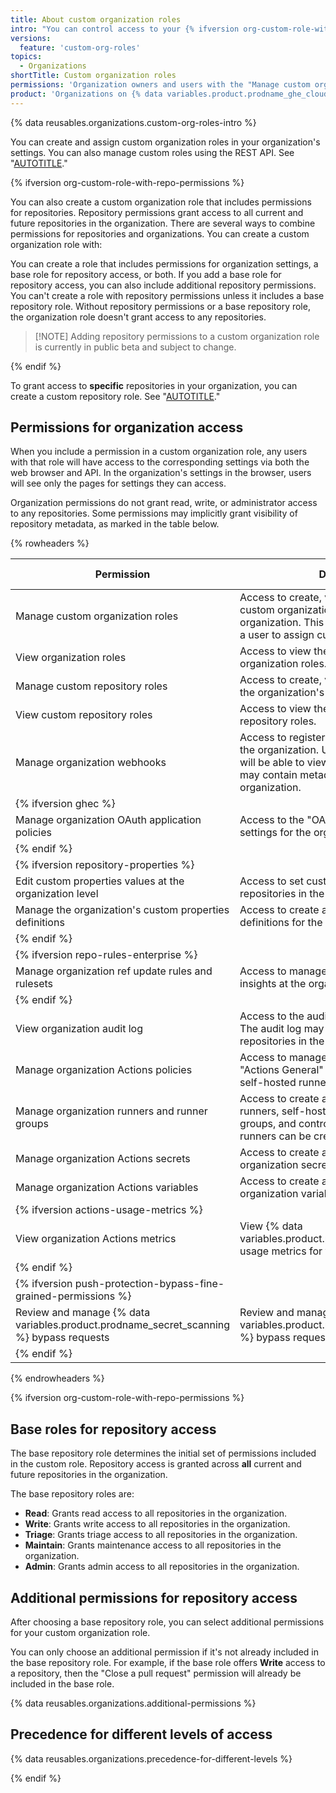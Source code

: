 ```yaml
---
title: About custom organization roles
intro: "You can control access to your {% ifversion org-custom-role-with-repo-permissions %}organization and repository's{% else %} organization's{% endif %} settings with custom organization roles."
versions:
  feature: 'custom-org-roles'
topics:
  - Organizations
shortTitle: Custom organization roles
permissions: 'Organization owners and users with the "Manage custom organization roles" permission'
product: 'Organizations on {% data variables.product.prodname_ghe_cloud %}{% ifversion ghes %} and {% data variables.product.prodname_ghe_server %}{% endif %}'
---
```


{% data reusables.organizations.custom-org-roles-intro %}

You can create and assign custom organization roles in your organization's settings. You can also manage custom roles using the REST API. See "[AUTOTITLE](/organizations/managing-peoples-access-to-your-organization-with-roles/managing-custom-organization-roles)."

{% ifversion org-custom-role-with-repo-permissions %}

You can also create a custom organization role that includes permissions for repositories. Repository permissions grant access to all current and future repositories in the organization. There are several ways to combine permissions for repositories and organizations. You can create a custom organization role with:

You can create a role that includes permissions for organization settings, a base role for repository access, or both. If you add a base role for repository access, you can also include additional repository permissions. You can't create a role with repository permissions unless it includes a base repository role. Without repository permissions or a base repository role, the organization role doesn't grant access to any repositories.

>[!NOTE] Adding repository permissions to a custom organization role is currently in public beta and subject to change.

{% endif %}

To grant access to **specific** repositories in your organization, you can create a custom repository role. See "[AUTOTITLE](/organizations/managing-user-access-to-your-organizations-repositories/managing-repository-roles/about-custom-repository-roles)."

## Permissions for organization access

When you include a permission in a custom organization role, any users with that role will have access to the corresponding settings via both the web browser and API. In the organization's settings in the browser, users will see only the pages for settings they can access.

Organization permissions do not grant read, write, or administrator access to any repositories. Some permissions may implicitly grant visibility of repository metadata, as marked in the table below.

{% rowheaders %}

| Permission | Description | More information |
| ------------ | -------------|-------------------- |
| Manage custom organization roles | Access to create, view, update, and delete custom organization roles within the organization. This permission does not allow a user to assign custom roles. | "[AUTOTITLE](/organizations/managing-peoples-access-to-your-organization-with-roles/managing-custom-organization-roles)" |
| View organization roles | Access to view the organization's custom organization roles. | "[AUTOTITLE](/organizations/managing-peoples-access-to-your-organization-with-roles/managing-custom-organization-roles)" |
| Manage custom repository roles | Access to create, view, update, and delete the organization's custom repository roles. |"[AUTOTITLE](/organizations/managing-peoples-access-to-your-organization-with-roles/managing-custom-repository-roles-for-an-organization)" |
| View custom repository roles | Access to view the organization's custom repository roles. | "[AUTOTITLE](/organizations/managing-peoples-access-to-your-organization-with-roles/managing-custom-repository-roles-for-an-organization)" |
| Manage organization webhooks | Access to register and manage webhooks for the organization. Users with this permission will be able to view webhook payloads, which may contain metadata for repositories in the organization. | "[AUTOTITLE](/rest/orgs/webhooks#about-organization-webhooks)" |
|  {% ifversion ghec %} |
Manage organization OAuth application policies | Access to the "OAuth application policy" settings for the organization. | "[AUTOTITLE](/organizations/managing-oauth-access-to-your-organizations-data/about-oauth-app-access-restrictions)" |
|  {% endif %} |
|  {% ifversion repository-properties %} |
| Edit custom properties values at the organization level | Access to set custom property values on all repositories in the organization. | "[AUTOTITLE](/organizations/managing-organization-settings/managing-custom-properties-for-repositories-in-your-organization)" |
| Manage the organization's custom properties definitions | Access to create and edit custom property definitions for the organization. | "[AUTOTITLE](/organizations/managing-organization-settings/managing-custom-properties-for-repositories-in-your-organization)" |
|  {% endif %} |
|  {% ifversion repo-rules-enterprise %} |
| Manage organization ref update rules and rulesets | Access to manage rulesets and view ruleset insights at the organization level. | "[AUTOTITLE](/organizations/managing-organization-settings/managing-rulesets-for-repositories-in-your-organization)" |
|  {% endif %} |
| View organization audit log | Access to the audit log for the organization. The audit log may contain metadata for repositories in the organization. | "[AUTOTITLE](/organizations/keeping-your-organization-secure/managing-security-settings-for-your-organization/reviewing-the-audit-log-for-your-organization)" |
| Manage organization Actions policies | Access to manage all settings on the "Actions General" settings page, except for self-hosted runners settings. | "[AUTOTITLE](/organizations/managing-organization-settings/disabling-or-limiting-github-actions-for-your-organization)" |
| Manage organization runners and runner groups | Access to create and manage GitHub-hosted runners, self-hosted runners, and runner groups, and control where self-hosted runners can be created. | "[AUTOTITLE](/actions/using-github-hosted-runners/about-github-hosted-runners/about-github-hosted-runners#overview-of-github-hosted-runners)"<br><br>"[AUTOTITLE](/actions/hosting-your-own-runners/managing-self-hosted-runners/about-self-hosted-runners)" |
| Manage organization Actions secrets | Access to create and manage Actions organization secrets. | "[AUTOTITLE](/actions/security-guides/using-secrets-in-github-actions#creating-secrets-for-an-organization)" |
| Manage organization Actions variables | Access to create and manage Actions organization variables. | "[AUTOTITLE](/actions/learn-github-actions/variables#creating-configuration-variables-for-an-organization)" |
|  {% ifversion actions-usage-metrics %} |
| View organization Actions metrics | View {% data variables.product.prodname_actions %} usage metrics for your organization. | "[AUTOTITLE](/organizations/collaborating-with-groups-in-organizations/viewing-usage-metrics-for-github-actions)" |
|  {% endif %} |
|  {% ifversion push-protection-bypass-fine-grained-permissions %} |
| Review and manage {% data variables.product.prodname_secret_scanning %} bypass requests | Review and manage {% data variables.product.prodname_secret_scanning %} bypass requests for your organization. | "[AUTOTITLE](/code-security/secret-scanning/using-advanced-secret-scanning-and-push-protection-features/delegated-bypass-for-push-protection)" |
|  {% endif %} |

{% endrowheaders %}

{% ifversion org-custom-role-with-repo-permissions %}

## Base roles for repository access

The base repository role determines the initial set of permissions included in the custom role. Repository access is granted across **all** current and future repositories in the organization.

The base repository roles are:

* **Read**: Grants read access to all repositories in the organization.
* **Write**: Grants write access to all repositories in the organization.
* **Triage**: Grants triage access to all repositories in the organization.
* **Maintain**: Grants maintenance access to all repositories in the organization.
* **Admin**: Grants admin access to all repositories in the organization.

## Additional permissions for repository access

After choosing a base repository role, you can select additional permissions for your custom organization role.

You can only choose an additional permission if it's not already included in the base repository role. For example, if the base role offers **Write** access to a repository, then the "Close a pull request" permission will already be included in the base role.

{% data reusables.organizations.additional-permissions %}

## Precedence for different levels of access

{% data reusables.organizations.precedence-for-different-levels %}

{% endif %}
